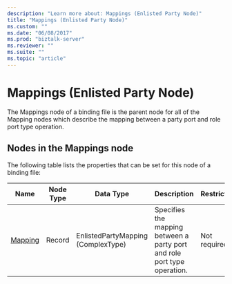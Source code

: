 ```yaml
---
description: "Learn more about: Mappings (Enlisted Party Node)"
title: "Mappings (Enlisted Party Node)"
ms.custom: ""
ms.date: "06/08/2017"
ms.prod: "biztalk-server"
ms.reviewer: ""
ms.suite: ""
ms.topic: "article"
---
```

# Mappings (Enlisted Party Node)
The Mappings node of a binding file is the parent node for all of the Mapping nodes which describe the mapping between a party port and role port type operation.  
  
## Nodes in the Mappings node  
 The following table lists the properties that can be set for this node of a binding file:  
  
|**Name**|**Node Type**|**Data Type**|**Description**|**Restrictions**|**Comments**|  
|--------------|-------------------|-------------------|---------------------|----------------------|------------------|  
|[Mapping](../core/mapping-mappings-node.md)|Record|EnlistedPartyMapping (ComplexType)|Specifies the mapping between a party port and role port type operation.|Not required|Default value: none|

